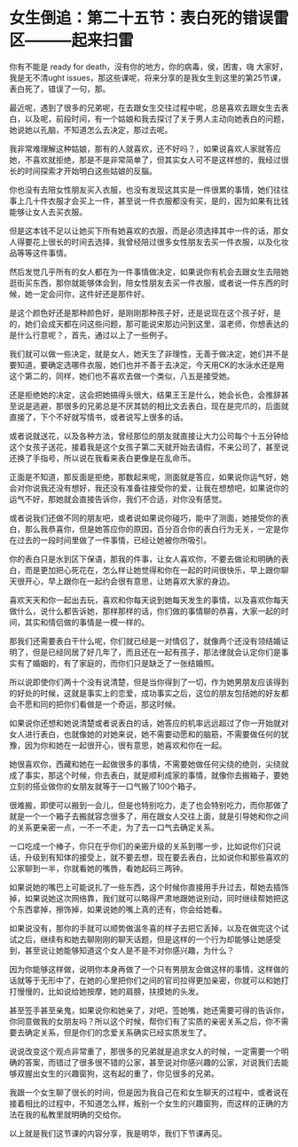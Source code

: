 # 女生倒追：第二十五节：表白死的错误雷区———起来扫雷

你有不能是 ready for death，沒有你的地方，你的病毒，侯，困害，嗨 大家好，我是无不清ught issues，那这些课呢，将来分享的是我女生到这里的第25节课，表白死了，错误了一句，那。

最近呢，遇到了很多的兄弟呢，在去跟女生交往过程中呢，总是喜欢去跟女生去表白，以及呢，前段时间，有一个姑娘和我去探讨了关于男人主动向她表白的问题，她说她以孔脑，不知道怎么去决定，那过去呢。

我非常难理解这种姑娘，那有的人就喜欢，还不好吗？，如果说喜欢人家就答应她，不喜欢就拒绝，那是不是非常简单了，但其实女人可不是这样想的，我经过很长的时间探索才开始明白这些姑娘的反腦。

你也没有去陪女性朋友买入衣服，也没有发现这其实是一件很累的事情，她们往往事上几十件衣服才会买上一件，甚至说一件衣服都没有买，是的，因为如果有比钱能够让女人去买衣服。

但是这本钱不足以让她买下所有她喜欢的衣服，而是必须选择其中一件的话，那女人得要花上很长的时间去选择，我曾经陪过很多女性朋友去买一件衣服，以及化妆品等等这件事情。

然后发觉几乎所有的女人都在为一件事情做决定，如果说你有机会去跟女生去陪她逛街买东西，那你就能够体会到，陪女性朋友去买一件衣服，或者说一件东西的时候，她一定会问你，这件好还是那件好。

是这个颜色好还是那种颜色好，是刚刚那种孩子好，还是说现在这个孩子好，是的，她们会成天都在问这些问题，那可能说宋那边问到这里，温老师，你想表达的是什么行意呢？，首先，通过以上了一些例子。

我们就可以做一些决定，就是女人，她天生了非理性，无善于做决定，她们并不是要知道，要确定选哪件衣服，她们也并不善于去决定，今天用CK的水泳水还是用这个第二的，同样，她们也不喜欢去做一个类似，八五是接受她。

还是拒绝她的决定，这会把她搞得头很大，结果王王是什么，她会长色，会推辞甚至说是逃避，那很多的兄弟总是不厌其妨的相比文去表白，现在是完爪的，后面就直接了，下个不好就写情书，或者说写上很多的话。

或者说就送花，以及各种方法，曾经那位的朋友就直接让大力公司每个十五分钟给这个女孩子送花，接着我是这个女孩子第二天就开始去请假，不来公司了，甚至说还换了手指号，所以说在我看来表白更像是在乱命币。

正面是不知道，那反面是拒绝，那数起来呢，测面就是答应，如果说你运气好，她会对你说我还没有想好，我还没有准备往接受你的爱，让我在想想吧，如果说你的运气不好，那她就会直接告诉你，我们不合适，对你没有感觉。

或者说我们还做不同的朋友吧，或者说如果说你碰巧，能中了测面，她接受你的表白，那么我恭喜你，但是她答应你的原因，百分百合你的表白行为无关，一定是你在过去的一段时间里做了一件事情，已经让她被你所吸引。

你的表白只是水到区下保语，那我的件事，让女人喜欢你，不要去做论和明确的表白，而是更加把心死花在，怎么样让她觉得和你在一起的时间很快乐，早上跟你聊天很开心，早上跟你在一起约会很有意思，让她喜欢大家的身边。

喜欢天天和你一起出去玩，喜欢和你每天说到她每天发生的事情，以及喜欢你每天做什么，说什么都告诉她，那样那样的话，你们做的事情聊的恭喜，大家一起的时间，其实和情侣做的事情是一模一样的。

那我们还需要表白干什么呢，你们就已经是一对情侣了，就像两个还没有领结婚证明了，但是已经同居了好几年了，而且还在一起有孩子，那法律就会认定你们是事实有了婚姻的，有了家庭的，而你们只是缺乏了一张结婚照。

所以说即使你们两十个没有说清楚，但是当你得到了一切，作为她男朋友应该得到的好处的时候，这就是事实上的恋爱，成功事实之后，这位的朋友包括她的好友都会不愿和同的把你们看做是一个奇运，那这时候。

如果说你还想和她说清楚或者说表白的话，她答应的机率远远超过了你一开始就对女人进行表白，也就像她的对她来说，她不需要动愿和的脑筋，不需要做任何的犹豫，因为你和她在一起很开心，很有意思，她喜欢和你在一起。

她很喜欢你，西藏和她在一起做很多的事情，不需要她做任何尖绕的绝则，尖绕就成了事实，那这个时候，你去表白，就是顺利成家的事情，就像你去搬箱子，要她立刻的搭业做你的女朋友就等于一口气搬了100个箱子。

很难搬，即使可以搬到一会儿，但是也特别吃力，走了也会特别吃力，而你那做了就是一个一个箱子去搬就容念很多了，用在跟女人交往上面，就是引导她和你之间的关系更亲密一点，一不一不走，为了去一口气去确定关系。

一口吃成一个棒子，你只在乎你们的亲密升级的关系到哪一步，比如说你们只说话，升级到有知体的接受上，就不要去想，现在要去表白，比如说你和那些喜欢的公家聊到一半，你就看她的嘴唇，看她起码三两钟。

如果说她的嘴巴上可能说扎了一些东西，这个时候你直接用手升过去，帮她去插饰掉，如果说她这次网络靠，我们就可以略得严肃地跟她说别动，同时继续帮她把这个东西拿掉，擦饰掉，如果说她的嘴上真的还有，你会给她看。

如果说没有，那你的手就可以顺势做溫冬喜的样子去把它丢掉，以及在做完这个试试之后，继续有和她去聊刚刚的聊天话题，但是这样的一个行为却能够让她感受到，甚至说让她能够知道这个女人是不是不对你感兴趣，为什么？

因为你能够这样做，说明你本身再做了一个只有男朋友会做这样的事情，这样做的话就等于无形中了，在她的心里把你们之间的官司拉得更加亲密，你就可以和她打打慢慢的，比如说给她按摩，她的肩膀，扶摸她的头发。

甚至签手甚至亲鬼，如果说你和她亲了，对吧，签她嘴，她还需要可得的告诉你，你同意做我的女朋友吗？所以这个时候，帮你们有了实质的亲密关系之后，你不需要去确定关系，但是你们的念爱关系确实已经实质发生了。

说说改变这个观点非常重了，那很多的兄弟就是追求女人的时候，一定需要一个明确的答案，而错过了很多很不错的公家，甚至说对你感兴趣的公家，对说我们去能够双握出女生的兴趣窗狗，这有起的重了，你见很多的兄弟。

我跟一个女生聊了很长的时间，但是因为我自己在和女生聊天的过程中，或者说在接着相比的过程中，不知道怎么样，叛别一个女生的兴趣窗狗，而这样的正确的方法在我的私教里就明确的交给你。

以上就是我们这节课的内容分享，我是明华，我们下节课再见。